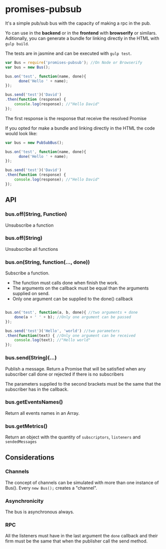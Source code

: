 # promises-pubsub

It's a simple pub/sub bus with the capacity of making a rpc in the pub.

Yo can use in the **backend** or in the **frontend** with **browserify** or similars.
Aditionally, you can generate a bundle for linking directly in the HTML with `gulp build`.

The tests are in jasmine and can be executed with `gulp test`.

```js
var Bus = require('promises-pubsub'); //On Node or Browserify
var bus = new Bus();

bus.on('test', function(name, done){
      done('Hello ' + name);
});

bus.send('test')('David')
.then(function (response) {
    console.log(response); //"Hello David"
});
```

The first response is the response that receive the resolved Promise

If you opted for make a bundle and linking directly in the HTML the code would look like:

```js
var bus = new PubSubBus();

bus.on('test', function(name, done){
      done('Hello ' + name);
});

bus.send('test')('David')
.then(function (response) {
    console.log(response); //"Hello David"
});
```

## API

### bus.off(String, Function)

Unsubscribe a function

### bus.off(String)

Unsubscribe all functions

### bus.on(String, function(..., done))

Subscribe a function.

 - The function must calls done when finish the work.
 - The arguments on the callback must be equal than the arguments supplied on send.
 - Only one argument can be supplied to the done() callback

```js

bus.on('test', function(a, b, done){ //two arguments + done
    done(a + ' ' + b); //Only one argument can be passed
});

bus.send('test')('Hello', 'world') //two parameters
.then(function(text) { //Only one argument can be received
    console.log(text); //"Hello world"
});
```

### bus.send(String)(...)

Publish a message. Return a Promise that will be satisfied when any subscriber call done or rejected if there is no subscribers

The parameters supplied to the second brackets must be the same that the subscriber has in the callback.

### bus.getEventsNames()

Return all events names in an Array.

### bus.getMetrics()

Return an object with the quantity of `subscriptors`, `listeners` and `sendedMessages`

## Considerations

### Channels

The concept of channels can be simulated with more than one instance of Bus(). Every `new Bus();` creates a "channel".

### Asynchronicity

The bus is asynchronous always.

### RPC

All the listeners must have in the last argument the `done` callback and their firm must be the same that when the publisher call the send method.
